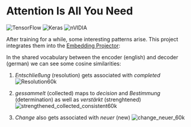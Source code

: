 # Attention Is All You Need

![TensorFlow](https://img.shields.io/badge/TensorFlow-%23FF6F00.svg?style=for-the-badge&logo=TensorFlow&logoColor=white)  ![Keras](https://img.shields.io/badge/Keras-%23D00000.svg?style=for-the-badge&logo=Keras&logoColor=white)  ![nVIDIA](https://img.shields.io/badge/nVIDIA-%2376B900.svg?style=for-the-badge&logo=nVIDIA&logoColor=white)


After training for a while, some interesting patterns arise. This project integrates them into the [Embedding Projector](https://www.tensorflow.org/tensorboard/tensorboard_projector_plugin):

In the shared vocabulary between the encoder (english) and decoder (german) we can see some cosine similarities:

1. *Entschließung* (resolution) gets associated with *completed* 
![Resolution60k](https://github.com/AndreiMoraru123/machine-translation/assets/81184255/2839ae4e-1cfd-4ca0-a160-fd1fd5abf948)

2. *gessammelt* (collected) maps to *decision* and *Bestimmung* (determination) as well as *verstärkt* (strenghtened)
![strengthened_collected_consistent60k](https://github.com/AndreiMoraru123/machine-translation/assets/81184255/4c0743d5-3acd-4e95-a208-8f66e04d80ff)

3. *Change* also gets associated with *neuer* (new)
![change_neuer_60k](https://github.com/AndreiMoraru123/machine-translation/assets/81184255/7e4320a6-e543-4fc1-bccd-ad08683b38ae)
